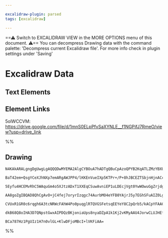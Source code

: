 ```yaml
---

excalidraw-plugin: parsed
tags: [excalidraw]

---
```

==⚠  Switch to EXCALIDRAW VIEW in the MORE OPTIONS menu of this document. ⚠== You can decompress Drawing data with the command palette: 'Decompress current Excalidraw file'. For more info check in plugin settings under 'Saving'



# Excalidraw Data

## Text Elements
## Element Links
5olWCCVM: https://drive.google.com/file/d/1mnS0ELpPfvSaXYNLE__f1NGPifJ7RmeO/view?usp=drive_link

%%
## Drawing
```compressed-json
N4KAkARALgngDgUwgLgAQQQDwMYEMA2AlgCYBOuA7hADTgQBuCpAzoQPYB2KqATLZMzYBXUtiRoIACyhQ4zZAHoFAc0JRJQgEYA6bGwC2CgF7N6hbEcK4OCtptbErHALRY8RMpWdx8Q1TdIEfARcZgRmBShcZQUebQAObQBmGjoghH0EDihmbgBtcDBQMBKIEm4IAFY2fAB1AGF6gDUAWVSSyFhECozNBGJiXE1g9tLMbmcAdgAGJO1pgDZJhYWe

BaT42em+QsgYCeXJhNXp7emARgAWJPP4/lKKEnVueIXp5KTPr+/P+8hJBCEZTSbjnHjnACc2gWl3Op3Ok0qSUuKMmfwg1mUIzQ03RzCgpDYAGsEPUamxSBUAMTnBC02mjSCaXDYInKQlCDjEMn4CkVAnWZhwXCBbKMiAAM0I+HwAGVYNj0IIPOL8YSSbUnpJuDsOhA1cSEPKYIr9TVyuiOcCOOFcmhzui2MLsGp9vbTuj2cI4ABJYh21B5AC66Il

5Eyfu4HCEMvRhC5WAquGm4o5XJtzADxT1XXEqCSuwAvniEP1uLDEcjVgt0YwWOwuGgZrjdgwmKxOAA5ThibhJM4XSoLB2twjMAAi6SgZbQEoIYXRmmEXIAosFMtkA8H0UI4INp8RQZNLtNLhD4jMIQtKndW0QOESKtJZPIlGRCIxtMo2GwsQhdAYChSsECjEAo5z6BwsrTCuAAycAAAoSvQsq4AAGgAmp2sErgA+rhErnJ2ADiCGEBKABSkwAEqZ

AA8goZgIBQAD8QhCgAvO+jC4fej7oryrIzqgc74AurbMO4eYFB0YAjrJ5y7EGhSFuAIZ0LgcBwPKuDTtw2bQACmQVEQwJQKMDCEMxABCLJsmm3LkpSEhUhKbnuRZ2AiKKUA+tO+jyuqpJOdS9J0kg9wQF5pA+X5GS2ayXqco5vLOegAocEKIpZOZkXRbF/kAGLSnKCp5maKp5d5OVxQFBKGpqxDPGguqQPlNX+YFhrGqayoWoUUXVdktXUcI1q2q

CVUxR1GR0c6rqgh6A3tcNRWcFAhW4Po0puqglRTQVGSFetsqEEYeY8C2pQrb5/kACpYFAACCpmNugwQSrly1DbdGQ6aQz0xWwFAArgh5oNGsbfdNq0ZCuXJPUDIMhOD6AioSVAHTN+iIxjd3wOVDkWZJhIymh3CTJT0JDvESTrCi0wQnTkUkzU+AYS8pzzBCQ5JJUPDgjwJ6XJFRg/vo+mtvQBBCHm7w8zCswqVjsP6KNyUZgGEBE5F7IkKd506l

dkB68Q8oIHA3D7QNpstGwxAIPDQzBKjoniaUps8nyaDZpA1k1Kj2vKMyAAU4JorwCLUJHEfvJUACU4rUQgygxiKFSkMHuBh/20c8LnvAF3HifK9DPldSSc1QA2AaQ/gkVhltCDJwmpDxsokt6lkzvCQSsvotgRCW2gfcIOiHBN9wo+OkIUD3nmo+l6UdgAFYINgOSyhPcB2w7TvDMJbtjwNLLV4wd0/vgnelLmFRhMEG8NuKXn4gY+PdBDMb13eb

BCa787Hz1PgUIz1H7n0vlGL+KlwDFjoMBcI+lVKFiAA=
```
%%